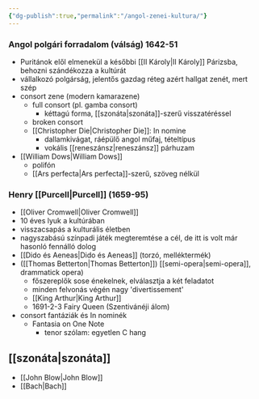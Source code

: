 ```yaml
---
{"dg-publish":true,"permalink":"/angol-zenei-kultura/"}
---
```


### **Angol polgári forradalom** (válság) 1642-51
-   Puritánok elől elmenekül a későbbi [[II Károly\|II Károly]] Párizsba, behozni szándékozza a kultúrát
- vállalkozó polgárság, jelentős gazdag réteg azért hallgat zenét, mert szép
- consort zene (modern kamarazene)
	- full consort (pl. gamba consort)
		- kéttagú forma, [[szonáta\|szonáta]]-szerű visszatéréssel
	- broken consort
	- [[Christopher Die\|Christopher Die]]: In nomine
		- dallamkivágat, ráépülő angol műfaj, tételtípus
		- vokális [[reneszánsz\|reneszánsz]] párhuzam
- [[William Dows\|William Dows]]
	- polifón
	- [[Ars perfecta\|Ars perfecta]]-szerű, szöveg nélkül
	
### Henry [[Purcell\|Purcell]] (1659-95)
-   [[Oliver Cromwell\|Oliver Cromwell]]
-   10 éves lyuk a kultúrában
-   visszacsapás a kulturális életben
-   nagyszabású színpadi játék megteremtése a cél, de itt is volt már hasonló fennálló dolog
-   [[Dido és Aeneas\|Dido és Aeneas]] (torzó, melléktermék)
-   ([[Thomas Betterton\|Thomas Betterton]]) [[semi-opera\|semi-opera]], drammatick opera)
	-   főszereplők sose énekelnek, elválasztja a két feladatot
	-   minden felvonás végén nagy 'divertissement'
	-   [[King Arthur\|King Arthur]]
	-   1691-2-3 Fairy Queen (Szentivánéji álom)
- consort fantáziák és In nominék
	-  Fantasia on One Note
		 - tenor szólam: egyetlen C hang

## [[szonáta\|szonáta]]

* [[John Blow\|John Blow]]
* [[Bach\|Bach]]